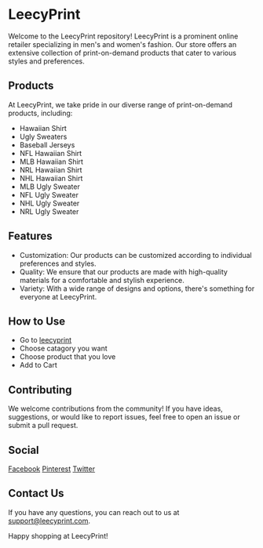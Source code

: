# LeecyPrint

Welcome to the LeecyPrint repository! LeecyPrint is a prominent online retailer specializing in men's and women's fashion. Our store offers an extensive collection of print-on-demand products that cater to various styles and preferences.

## Products

At LeecyPrint, we take pride in our diverse range of print-on-demand products, including:

- Hawaiian Shirt
- Ugly Sweaters
- Baseball Jerseys
- NFL Hawaiian Shirt
- MLB Hawaiian Shirt
- NRL Hawaiian Shirt
- NHL Hawaiian Shirt
- MLB Ugly Sweater
- NFL Ugly Sweater
- NHL Ugly Sweater
- NRL Ugly Sweater

## Features

- Customization: Our products can be customized according to individual preferences and styles.
- Quality: We ensure that our products are made with high-quality materials for a comfortable and stylish experience.
- Variety: With a wide range of designs and options, there's something for everyone at LeecyPrint.

## How to Use
 - Go to [leecyprint](https://leecyprint.com/)
 - Choose catagory you want
 - Choose product that you love
 - Add to Cart
   

## Contributing

We welcome contributions from the community! If you have ideas, suggestions, or would like to report issues, feel free to open an issue or submit a pull request.

## Social
[Facebook](facebook.com/leecyprint)
[Pinterest](https://www.pinterest.com/leecyprint/)
[Twitter](https://twitter.com/leecyprint)

## Contact Us

If you have any questions, you can reach out to us at [support@leecyprint.com](mailto:support@leecyprint.com).

Happy shopping at LeecyPrint!
